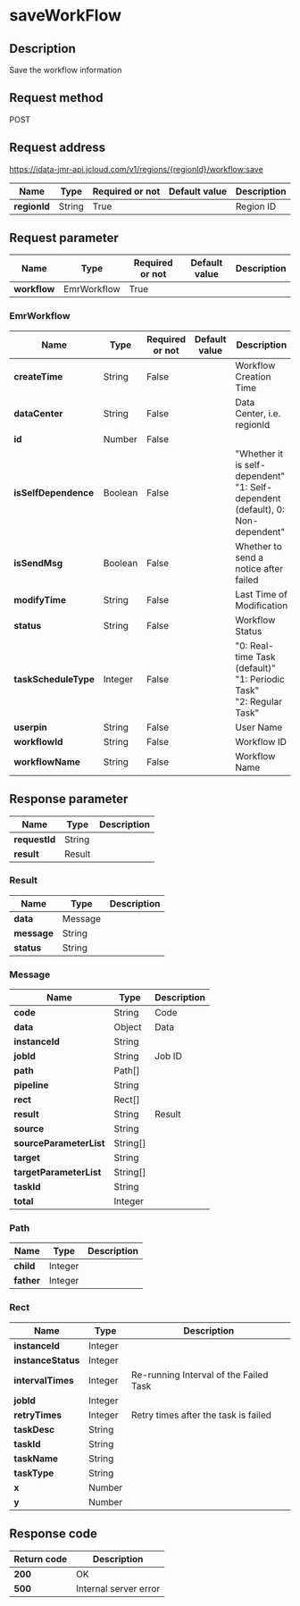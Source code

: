 # saveWorkFlow


## Description
Save the workflow information

## Request method
POST

## Request address
https://idata-jmr-api.jcloud.com/v1/regions/{regionId}/workflow:save

|Name|Type|Required or not|Default value|Description|
|---|---|---|---|---|
|**regionId**|String|True| |Region ID|

## Request parameter
|Name|Type|Required or not|Default value|Description|
|---|---|---|---|---|
|**workflow**|EmrWorkflow|True| | |

### EmrWorkflow
|Name|Type|Required or not|Default value|Description|
|---|---|---|---|---|
|**createTime**|String|False| |Workflow Creation Time|
|**dataCenter**|String|False| |Data Center, i.e. regionId|
|**id**|Number|False| | |
|**isSelfDependence**|Boolean|False| |"Whether it is self-dependent"<br>"1: Self-dependent (default), 0: Non-dependent"<br>|
|**isSendMsg**|Boolean|False| |Whether to send a notice after failed|
|**modifyTime**|String|False| |Last Time of Modification|
|**status**|String|False| |Workflow Status|
|**taskScheduleType**|Integer|False| |"0: Real-time Task (default)"<br>"1: Periodic Task"<br>"2: Regular Task"<br>|
|**userpin**|String|False| |User Name|
|**workflowId**|String|False| |Workflow ID|
|**workflowName**|String|False| |Workflow Name|

## Response parameter
|Name|Type|Description|
|---|---|---|
|**requestId**|String| |
|**result**|Result| |


### Result
|Name|Type|Description|
|---|---|---|
|**data**|Message| |
|**message**|String| |
|**status**|String| |
### Message
|Name|Type|Description|
|---|---|---|
|**code**|String|Code|
|**data**|Object|Data|
|**instanceId**|String| |
|**jobId**|String|Job ID|
|**path**|Path[]| |
|**pipeline**|String| |
|**rect**|Rect[]| |
|**result**|String|Result|
|**source**|String| |
|**sourceParameterList**|String[]| |
|**target**|String| |
|**targetParameterList**|String[]| |
|**taskId**|String| |
|**total**|Integer| |
### Path
|Name|Type|Description|
|---|---|---|
|**child**|Integer| |
|**father**|Integer| |
### Rect
|Name|Type|Description|
|---|---|---|
|**instanceId**|Integer| |
|**instanceStatus**|Integer| |
|**intervalTimes**|Integer|Re-running Interval of the Failed Task|
|**jobId**|Integer| |
|**retryTimes**|Integer|Retry times after the task is failed|
|**taskDesc**|String| |
|**taskId**|String| |
|**taskName**|String| |
|**taskType**|String| |
|**x**|Number| |
|**y**|Number| |

## Response code
|Return code|Description|
|---|---|
|**200**|OK|
|**500**|Internal server error|
